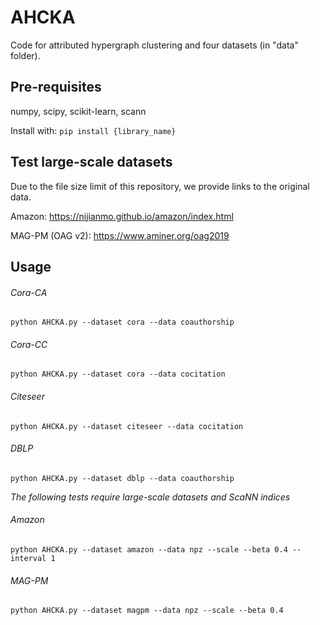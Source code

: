 # AHCKA
Code for attributed hypergraph clustering and four datasets (in "data" folder).

## Pre-requisites
numpy, scipy, scikit-learn, scann

Install with: `pip install {library_name}`

## Test large-scale datasets
Due to the file size limit of this repository, we provide links to the original data.

Amazon: https://nijianmo.github.io/amazon/index.html

MAG-PM (OAG v2): https://www.aminer.org/oag2019

## Usage

###### Cora-CA
`python AHCKA.py --dataset cora --data coauthorship`

###### Cora-CC
`python AHCKA.py --dataset cora --data cocitation`

###### Citeseer
`python AHCKA.py --dataset citeseer --data cocitation`

###### DBLP
`python AHCKA.py --dataset dblp --data coauthorship`

*The following tests require large-scale datasets and ScaNN indices*

###### Amazon
`python AHCKA.py --dataset amazon --data npz --scale --beta 0.4 --interval 1`

###### MAG-PM
`python AHCKA.py --dataset magpm --data npz --scale --beta 0.4`